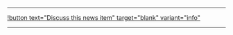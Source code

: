 ---

[!button text="Discuss this news item" target="blank" variant="info"](https://github.com/CommandPost/FCPCafe/discussions)

---